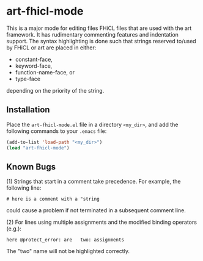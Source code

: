 # art-fhicl-mode

This is a major mode for editing files FHiCL files that are used with
the art framework.  It has rudimentary commenting features and
indentation support.  The syntax highlighting is done such that
strings reserved to/used by FHiCL or art are placed in either:

- constant-face,
- keyword-face,
- function-name-face, or
- type-face

depending on the priority of the string.

## Installation

Place the `art-fhicl-mode.el` file in a directory `<my_dir>`, and add
the following commands to your `.emacs` file:

```.lisp
(add-to-list 'load-path "<my_dir>")
(load "art-fhicl-mode")
```

## Known Bugs


(1) Strings that start in a comment take precedence.  For example, the following line:

```
# here is a comment with a "string
```

could cause a problem if not terminated in a subsequent comment line.

(2) For lines using multiple assignments and the modified binding operators (e.g.):

```
here @protect_error: are   two: assignments
```

The "two" name will not be highlighted correctly.
